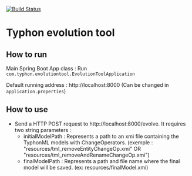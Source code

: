 [![Build Status](http://typhon.clmsuk.com:8081/buildStatus/icon?job=TyphonEvolution)](http://typhon.clmsuk.com:8081/job/TyphonEvolution)

# Typhon evolution tool

## How to run

Main Spring Boot App class : Run `com.typhon.evolutiontool.EvolutionToolApplication` 

Default running address : http://localhost:8000 (Can be changed in `application.properties`)

## How to use

- Send a HTTP POST request to http://localhost:8000/evolve. It requires two string parameters :
    * initialModelPath : Represents a path to an xmi file containing the TyphonML models with ChangeOperators. (exemple : "resources/tml_removeEntityChangeOp.xmi" OR "resources/tml_removeAndRenameChangeOp.xmi")
    *  finalModelPath : Represents a path and file name where the final model will be saved. (ex: resources/finalModel.xmi)
 
 